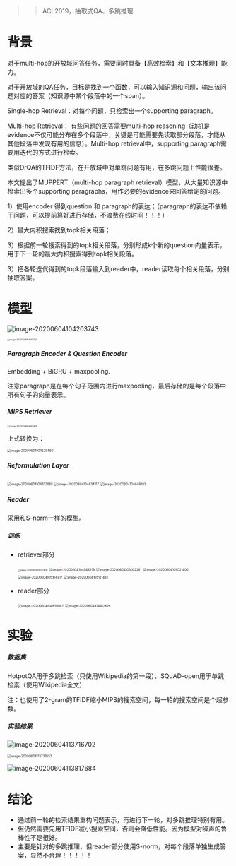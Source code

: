 > >ACL2019，抽取式QA、多跳推理

# 背景

对于multi-hop的开放域问答任务，需要同时具备【高效检索】和【文本推理】能力。

对于开放域的QA任务，目标是找到一个函数，可以输入知识源和问题，输出该问题对应的答案（知识源中某个段落中的一个span）。

Single-hop Retrieval：对每个问题，只检索出一个supporting paragraph。

Multi-hop Retrieval： 有些问题的回答需要multi-hop reasoning（动机是evidence不仅可能分布在多个段落中，关键是可能需要先读取部分段落，才能从其他段落中发现有用的信息）。Multi-hop retrieval中，supporting paragraph需要用迭代的方式进行检索。

类似DrQA的TFIDF方法，在开放域中对单跳问题有用，在多跳问题上性能很差。

 

本文提出了MUPPERT（multi-hop paragraph retrieval）模型，从大量知识源中检索出多个supporting paragraphs，用作必要的evidence来回答给定的问题。

1）使用encoder 得到question 和 paragraph的表达；（paragraph的表达不依赖于问题，可以提前算好进行存储，不浪费在线时间！！！）

2）最大内积搜索找到topk相关段落；

3）根据前一轮搜索得到的topk相关段落，分别形成k个新的question向量表示，用于下一轮的最大内积搜索得到topk相关段落。

3）把各轮迭代得到的topk段落输入到reader中，reader读取每个相关段落，分别抽取答案。



# 模型

![image-20200604104203743](../../images/image-20200604104203743.png)

<img src="../../images/image-20200604104257751.png" alt="image-20200604104257751" style="zoom:33%;" />

##### Paragraph Encoder & Question Encoder

Embedding + BiGRU + maxpooling.

注意paragraph是在每个句子范围内进行maxpooling，最后存储的是每个段落中所有句子的向量表示。

##### MIPS Retriever

<img src="../../images/image-20200604104450419.png" alt="image-20200604104450419" style="zoom:33%;" />

上式转换为：

<img src="../../images/image-20200604104529460.png" alt="image-20200604104529460" style="zoom:50%;" />

##### Reformulation Layer

<img src="../../images/image-20200604104612489.png" alt="image-20200604104612489" style="zoom: 50%;" />

<img src="../../images/image-20200604104634117.png" alt="image-20200604104634117" style="zoom:50%;" />

<img src="../../images/image-20200604104649193.png" alt="image-20200604104649193" style="zoom:50%;" />

##### Reader

采用和S-norm一样的模型。

##### 训练

- retriever部分

  <img src="../../images/image-20200604105233616.png" alt="image-20200604105233616" style="zoom:33%;" />

  <img src="../../images/image-20200604104948319.png" alt="image-20200604104948319" style="zoom:50%;" />

  <img src="../../images/image-20200604105002261.png" alt="image-20200604105002261" style="zoom:50%;" />

  <img src="../../images/image-20200604105021400.png" alt="image-20200604105021400" style="zoom:50%;" />

  <img src="../../images/image-20200604105104917.png" alt="image-20200604105104917" style="zoom:50%;" />

  <img src="../../images/image-20200604105121461.png" alt="image-20200604105121461" style="zoom:50%;" />

- reader部分

  <img src="../../images/image-20200604104859087.png" alt="image-20200604104859087" style="zoom:50%;" />

  <img src="../../images/image-20200604104912626.png" alt="image-20200604104912626" style="zoom:50%;" />



# 实验

##### 数据集

HotpotQA用于多跳检索（只使用Wikipedia的第一段）、SQuAD-open用于单跳检索（使用Wikipedia全文）

注：也使用了2-gram的TFIDF缩小MIPS的搜索空间，每一轮的搜索空间是个超参数。

##### 实验结果

![image-20200604113716702](../../images/image-20200604113716702.png)

<img src="../../images/image-20200604113737652.png" alt="image-20200604113737652" style="zoom:50%;" />

![image-20200604113817684](../../images/image-20200604113817684.png)



# 结论

- 通过前一轮的检索结果重构问题表示，再进行下一轮，对多跳推理特别有用。
- 但仍然需要先用TFIDF减小搜索空间，否则会降低性能。因为模型对噪声的鲁棒性不是很好。
- 主要是针对的多跳推理，但reader部分使用S-norm，对每个段落单独生成答案，显然不合理！！！！！